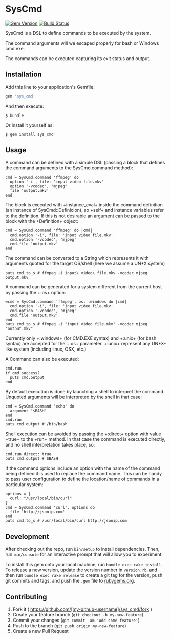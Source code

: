 # SysCmd

[![Gem Version](https://badge.fury.io/rb/sys_cmd.svg)](http://badge.fury.io/rb/sys_cmd)
[![Build Status](https://travis-ci.org/jgoizueta/sys_cmd.svg)](https://travis-ci.org/jgoizueta/sys_cmd)

SysCmd is a DSL to define commands to be executed by the system.

The command arguments will we escaped properly for bash or
Windows cmd.exe.

The commands can be executed capturing its exit status and output.

## Installation

Add this line to your application's Gemfile:

```ruby
gem 'sys_cmd'
```

And then execute:

    $ bundle

Or install it yourself as:

    $ gem install sys_cmd

## Usage

A command can be defined with a simple DSL (passing a block that defines
the command arguments to the SysCmd.command method):

    cmd = SysCmd.command 'ffmpeg' do
      option '-i', file: 'input video file.mkv'
      option '-vcodec', 'mjpeg'
      file 'output.mkv'
    end

The block is executed with +instance_eval+ inside the command definition
(an instance of SysCmd::Definicion), so +self+ and instance variables refer
to the definition. If this is not desirable an argument can be passed to
the block with the +Definition+ object:

    cmd = SysCmd.command 'ffmpeg' do |cmd|
      cmd.option '-i', file: 'input video file.mkv'
      cmd.option '-vcodec', 'mjpeg'
      cmd.file 'output.mkv'
    end

The command can be converted to a String which represents it with
arguments quoted for the target OS/shell (here we assume a UN*X system)

    puts cmd.to_s # ffmpeg -i input\ video\ file.mkv -vcodec mjpeg output.mkv

A command can be generated for a system different from the current host
by passing the +:os+ option:

    wcmd = SysCmd.command 'ffmpeg', os: :windows do |cmd|
      cmd.option '-i', file: 'input video file.mkv'
      cmd.option '-vcodec', 'mjpeg'
      cmd.file 'output.mkv'
    end
    puts cmd.to_s # ffmpeg -i "input video file.mkv" -vcodec mjpeg "output.mkv"

Currently only +:windows+ (for CMD.EXE syntax) and +:unix+ (for bash syntax) are
accepted for the +:os+ parameter. +:unix+ represent any UN*X-like system
(including linux, OSX, etc.)

A Command can also be executed:

    cmd.run
    if cmd.success?
      puts cmd.output
    end

By default execution is done by launching a shell to interpret the command.
Unquoted arguments will be interpreted by the shell in that case:

    cmd = SysCmd.command 'echo' do
      argument '$BASH'
    end
    cmd.run
    puts cmd.output # /bin/bash

Shell execution can be avoided by passing the +:direct+ option with value
+true+ to the +run+ method. In that case the command is executed directly,
and no shell interpretation takes place, so:

    cmd.run direct: true
    puts cmd.output # $BASH

If the command options include
an option with the name of the command being defined it is used to
replace the command name. This can be handy to pass user configuration
to define the location/name of commands in a particular system:

    options = {
      curl: "/usr/local/bin/curl"
    }
    cmd = SysCmd.command 'curl', options do
      file 'http://jsonip.com'
    end
    puts cmd.to_s # /usr/local/bin/curl http://jsonip.com


## Development

After checking out the repo, run `bin/setup` to install dependencies. Then, run `bin/console` for an interactive prompt that will allow you to experiment.

To install this gem onto your local machine, run `bundle exec rake install`. To release a new version, update the version number in `version.rb`, and then run `bundle exec rake release` to create a git tag for the version, push git commits and tags, and push the `.gem` file to [rubygems.org](https://rubygems.org).

## Contributing

1. Fork it ( https://github.com/[my-github-username]/sys_cmd/fork )
2. Create your feature branch (`git checkout -b my-new-feature`)
3. Commit your changes (`git commit -am 'Add some feature'`)
4. Push to the branch (`git push origin my-new-feature`)
5. Create a new Pull Request
